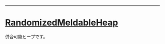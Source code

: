 _____
# [RandomizedMeldableHeap](https://github.com/titanium-22/Library_py/blob/main/DataStructures/Heap/RandomizedMeldableHeap.py)

併合可能ヒープです。

